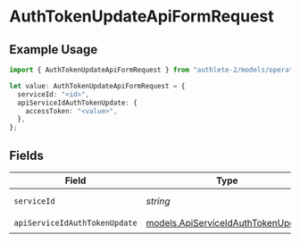 # AuthTokenUpdateApiFormRequest

## Example Usage

```typescript
import { AuthTokenUpdateApiFormRequest } from "authlete-2/models/operations";

let value: AuthTokenUpdateApiFormRequest = {
  serviceId: "<id>",
  apiServiceIdAuthTokenUpdate: {
    accessToken: "<value>",
  },
};
```

## Fields

| Field                                                                             | Type                                                                              | Required                                                                          | Description                                                                       |
| --------------------------------------------------------------------------------- | --------------------------------------------------------------------------------- | --------------------------------------------------------------------------------- | --------------------------------------------------------------------------------- |
| `serviceId`                                                                       | *string*                                                                          | :heavy_check_mark:                                                                | A service ID.                                                                     |
| `apiServiceIdAuthTokenUpdate`                                                     | [models.ApiServiceIdAuthTokenUpdate](../../models/apiserviceidauthtokenupdate.md) | :heavy_check_mark:                                                                | N/A                                                                               |